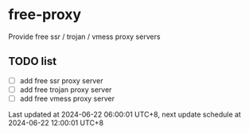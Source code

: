 
# free-proxy
Provide free ssr / trojan / vmess proxy servers


## TODO list
- [ ] add free ssr proxy server
- [ ] add free trojan proxy server
- [ ] add free vmess proxy server

Last updated at 2024-06-22 06:00:01 UTC+8, next update schedule at 2024-06-22 12:00:01 UTC+8

